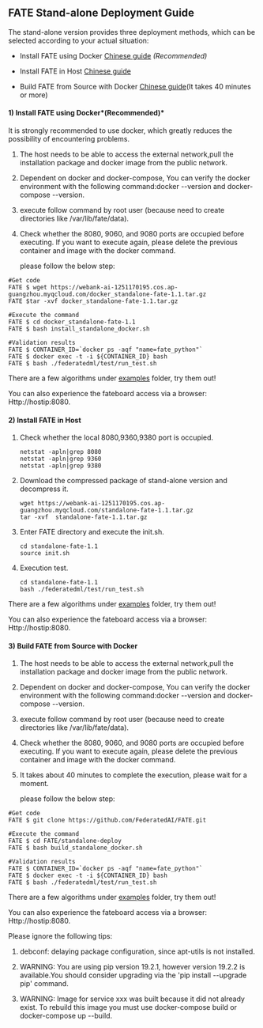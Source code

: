 ## ****FATE Stand-alone Deployment Guide****

The stand-alone version provides three deployment methods, which can be selected according to your actual situation:

- Install FATE using Docker [Chinese guide](./doc/Fate-V1.1单机版部署指南.md) *(Recommended)* 

- Install FATE  in Host [Chinese guide](./doc/Fate-V1.1单机版部署指南.md) 

- Build FATE from Source with Docker [Chinese guide](./doc/Fate-V1.1单机版部署指南.md)(It takes 40 minutes or more)

  

#### 1) Install FATE using Docker*(Recommended)* 

It is strongly recommended to use docker, which greatly reduces the possibility of encountering problems.

1. The host needs to be able to access the external network,pull the installation package and docker image from the public network.

2. Dependent on docker and docker-compose, You can verify the docker environment with the following command:docker --version and docker-compose --version.

3. execute follow command by root user (because need to create directories like /var/lib/fate/data).

4. Check whether the 8080, 9060, and 9080 ports are occupied before executing. If you want to execute again, please delete the previous container and image with the docker command.

   please follow the below step:


```
#Get code
FATE $ wget https://webank-ai-1251170195.cos.ap-guangzhou.myqcloud.com/docker_standalone-fate-1.1.tar.gz
FATE $tar -xvf docker_standalone-fate-1.1.tar.gz

#Execute the command
FATE $ cd docker_standalone-fate-1.1
FATE $ bash install_standalone_docker.sh

#Validation results
FATE $ CONTAINER_ID=`docker ps -aqf "name=fate_python"`
FATE $ docker exec -t -i ${CONTAINER_ID} bash
FATE $ bash ./federatedml/test/run_test.sh

```

There are a few algorithms under [examples](../examples/federatedml-1.x-examples) folder, try them out!

You can also experience the fateboard access via a browser:
Http://hostip:8080.



#### 2) Install FATE  in Host

1. Check whether the local 8080,9360,9380 port is occupied.

   ```
   netstat -apln|grep 8080
   netstat -apln|grep 9360
   netstat -apln|grep 9380
   ```

2. Download the compressed package of stand-alone version and decompress it. 

   ```
   wget https://webank-ai-1251170195.cos.ap-guangzhou.myqcloud.com/standalone-fate-1.1.tar.gz
   tar -xvf  standalone-fate-1.1.tar.gz
   ```

3. Enter FATE directory and execute the init.sh.

   ```
   cd standalone-fate-1.1
   source init.sh
   ```

4. Execution test.

   ```
   cd standalone-fate-1.1
   bash ./federatedml/test/run_test.sh
   ```

There are a few algorithms under [examples](https://github.com/FederatedAI/FATE/tree/master/examples/federatedml-1.0-examples) folder, try them out!

You can also experience the fateboard access via a browser:
Http://hostip:8080.



#### 3) Build FATE from Source with Docker

1. The host needs to be able to access the external network,pull the installation package and docker image from the public network.

2. Dependent on docker and docker-compose, You can verify the docker environment with the following command:docker --version and docker-compose --version.

3. execute follow command by root user (because need to create directories like /var/lib/fate/data).

4. Check whether the 8080, 9060, and 9080 ports are occupied before executing. If you want to execute again, please delete the previous container and image with the docker command.

5. It takes about 40 minutes to complete the execution, please wait for a moment.

   please follow the below step:

```
#Get code
FATE $ git clone https://github.com/FederatedAI/FATE.git

#Execute the command
FATE $ cd FATE/standalone-deploy
FATE $ bash build_standalone_docker.sh

#Validation results
FATE $ CONTAINER_ID=`docker ps -aqf "name=fate_python"`
FATE $ docker exec -t -i ${CONTAINER_ID} bash
FATE $ bash ./federatedml/test/run_test.sh

```

There are a few algorithms under [examples](../examples/federatedml-1.x-examples) folder, try them out!

You can also experience the fateboard access via a browser:
Http://hostip:8080.

Please ignore the following tips:

1. debconf: delaying package configuration, since apt-utils is not installed.

2. WARNING: You are using pip version 19.2.1, however version 19.2.2 is available.You should consider upgrading via the 'pip install --upgrade pip' command.

3. WARNING: Image for service xxx was built because it did not already exist. To rebuild this image you must use docker-compose build or docker-compose up --build.

     

